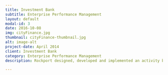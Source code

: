 ```yaml
---
title: Investment Bank
subtitle: Enterprise Performance Management
layout: default
modal-id: 3
date: 2016-10-08
img: cityFinance.jpg
thumbnail: cityFinance-thumbnail.jpg
alt: image-alt
project-date: April 2014
client: Investment Bank
category: Enterprise Performance Management
description: Rockport designed, developed and implemented an activity based costing application for a major investment banking division, to provide visility of costs across the worlwide IT divsion. As a consequence, the bank was saved hundreds of millions of euros on their IT costs.

---
```

